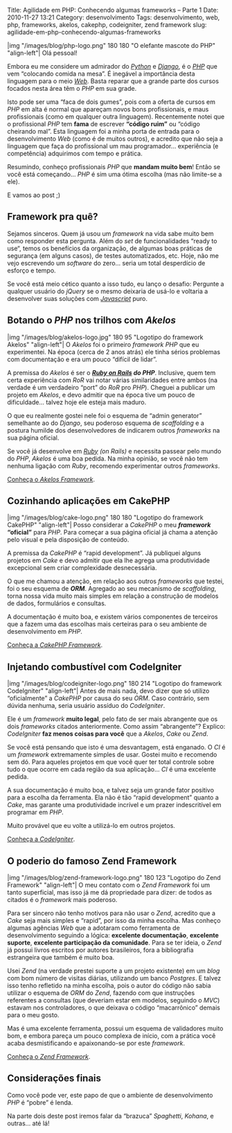 Title: Agilidade em PHP: Conhecendo algumas frameworks – Parte 1
Date: 2010-11-27 13:21
Category: desenvolvimento
Tags: desenvolvimento, web, php, frameworks, akelos, cakephp, codeigniter, zend framework
slug: agilidade-em-php-conhecendo-algumas-frameworks

|img "/images/blog/php-logo.png" 180 180 "O elefante mascote do PHP" "align-left"|
Olá pessoal!

Embora eu me considere um admirador do [*Python*][python] e [*Django*][django], é o
[*PHP*][php] que vem “colocando comida na mesa”. É inegável a importância
desta linguagem para o meio [*Web*][web]. Basta reparar que a grande parte
dos cursos focados nesta área têm o *PHP* em sua grade.

<!-- PELICAN_END_SUMMARY -->

Isto pode ser uma “faca de dois gumes”, pois com a oferta de cursos em
*PHP* em alta é normal que apareçam novos bons profissionais, e maus
profissionais (como em qualquer outra linguagem). Recentemente notei que
o profissional *PHP* tem **fama** de escrever **“código ruim”** ou
“código cheirando mal”. Esta linguagem foi a minha porta de entrada para
o desenvolvimento *Web* (como é de muitos outros), e acredito que não
seja a linguagem que faça do profissional um mau programador…
experiência (e competência) adquirimos com tempo e prática.

Resumindo, conheço profissionais *PHP* que **mandam muito bem**! Então
se você está começando… *PHP* é sim uma ótima escolha (mas não limite-se
a ele).

E vamos ao post ;)

Framework pra quê?
------------------

Sejamos sinceros. Quem já usou um *framework* na vida sabe muito bem
como responder esta pergunta. Além do *set* de funcionalidades “ready to
use“, temos os benefícios da organização, de algumas boas práticas de
segurança (em alguns casos), de testes automatizados, etc. Hoje, não me
vejo escrevendo um *software* do zero… seria um total desperdício de
esforço e tempo.

Se você está meio cético quanto a isso tudo, eu lanço o desafio:
Pergunte a qualquer usuário do *jQuery* se o mesmo deixaria de usá-lo e
voltaria a desenvolver suas soluções com [*Javascript*][javascript] puro.

Botando o *PHP* nos trilhos com *Akelos*
--------------------------------------------------------------

|img "/images/blog/akelos-logo.jpg" 180 95 "Logotipo do framework Akelos" "align-left"|
O *Akelos* foi o primeiro *framework
PHP* que eu experimentei. Na época (cerca de 2 anos atrás) ele tinha
sérios problemas com documentação e era um pouco “difícil de lidar”.

A premissa do *Akelos* é ser o ***[Ruby on Rails][ror] do PHP***.
Inclusive, quem tem certa experiência com *RoR* vai notar várias
similaridades entre ambos (na verdade é um verdadeiro “port” do *RoR*
pro *PHP*). Cheguei a publicar um projeto em *Akelos*, e devo admitir
que na época tive um pouco de dificuldade… talvez hoje ele esteja mais
maduro.

O que eu realmente gostei nele foi o esquema de “admin generator”
semelhante ao do *Django*, seu poderoso esquema de *scaffolding* e a
postura humilde dos desenvolvedores de indicarem outros *frameworks* na
sua página oficial.

Se você já desenvolve em *[Ruby][ruby] (on Rails)* e necessita passear pelo
mundo do *PHP*, *Akelos* é uma boa pedida. Na minha opinião, se você não
tem nenhuma ligação com *Ruby*, recomendo experimentar outros
*frameworks*.

[Conheça o *Akelos Framework*][akelos].


Cozinhando aplicações em CakePHP
--------------------------------

|img "/images/blog/cake-logo.png" 180 180 "Logotipo do framework CakePHP" "align-left"|
Posso considerar a *CakePHP* o meu ***framework* “oficial”** para *PHP*.
Para começar a sua página oficial já chama a atenção pelo visual e pela disposição de conteúdo.

A premissa da *CakePHP* é “rapid development”. Já publiquei alguns
projetos em *Cake* e devo admitir que ela lhe agrega uma produtividade
excepcional sem criar complexidade desnecessária.

O que me chamou a atenção, em relação aos outros *frameworks*
que testei, foi o seu esquema de ***ORM***. Agregado ao seu mecanismo de
*scaffolding*, torna nossa vida muito mais simples em relação a
construção de modelos de dados, formulários e consultas.

A documentação é muito boa, e existem vários componentes de terceiros
que a fazem uma das escolhas mais certeiras para o seu ambiente de
desenvolvimento em *PHP*.

[Conheça a *CakePHP Framework*][cakephp].

Injetando combustível com CodeIgniter
-------------------------------------

|img "/images/blog/codeigniter-logo.png" 180 214 "Logotipo do framework CodeIgniter" "align-left"|
Antes de mais nada, devo dizer que só utilizo “oficialmente” a *CakePHP* por
causa do seu *ORM*. Caso contrário, sem dúvida nenhuma, seria usuário assíduo do
*CodeIgniter*.

Ele é um *framework* **muito legal**, pelo fato de ser mais abrangente
que os dois *frameworks* citados anteriormente. Como assim “abrangente”? Explico:
*CodeIgniter* **faz menos coisas para você** que a *Akelos*, *Cake* ou
*Zend*.

Se você está pensando que isto é uma desvantagem, está enganado. O *CI*
é um *framework* extremamente simples de usar. Gostei muito e recomendo
sem dó. Para aqueles projetos em que você quer ter total controle sobre
tudo o que ocorre em cada região da sua aplicação… *CI* é uma excelente
pedida.

A sua documentação é muito boa, e talvez seja um grande fator positivo
para a escolha da ferramenta. Ela não é tão “rapid development” quanto a
*Cake*, mas garante uma produtividade incrível e um prazer indescritível
em programar em *PHP*.

Muito provável que eu volte a utilizá-lo em outros projetos.

[Conheça a *CodeIgniter*][codeigniter].


O poderio do famoso Zend Framework
----------------------------------

|img "/images/blog/zend-framework-logo.png" 180 123 "Logotipo do Zend Framework" "align-left"|
O meu contato com o *Zend Framework* foi um tanto superficial, mas isso já me
dá propriedade para dizer: de todos as citados é o *framework* mais poderoso.

Para ser sincero não tenho motivos para não usar o *Zend*, acredito que
a *Cake* seja mais simples e “rapid”, por isso da minha escolha. Mas
conheço algumas agências *Web* que a adotaram como ferramenta de
desenvolvimento seguindo a lógica: **excelente documentação**,
**excelente suporte**, **excelente participação da comunidade**. Para se
ter ideia, o *Zend* já possui livros escritos por autores brasileiros,
fora a bibliografia estrangeira que também é muito boa.

Usei *Zend* (na verdade prestei suporte a um projeto existente) em um
*blog* com bom número de visitas diárias, utilizando um banco
*Postgres*. E talvez isso tenho refletido na minha escolha, pois o autor
do código não sabia utilizar o esquema de *ORM* do *Zend*, fazendo com
que instruções referentes a consultas (que deveriam estar em modelos,
seguindo o *MVC*) estavam nos controladores, o que deixava o código
“macarrônico” demais para o meu gosto.

Mas é uma excelente ferramenta, possui um esquema de validadores muito
bom, e embora pareça um pouco complexa de início, com a prática você
acaba desmistificando e apaixonando-se por este *framework*.

[Conheça o *Zend Framework*][zend].


Considerações finais
--------------------

Como você pode ver, este papo de que o ambiente de desenvolvimento *PHP*
é “pobre” é lenda.

Na parte dois deste post iremos falar da “brazuca” *Spaghetti*,
*Kohana*, e outras… até lá!

  [python]: http://klauslaube.com.br/tag/python
    "Leia mais sobre Python"
  [django]: http://klauslaube.com.br/tag/django/
    "Leia mais sobre Django"
  [php]: http://klauslaube.com.br/tag/php/ "Leia mais sobre PHP"
  [web]: http://klauslaube.com.br/tag/web/ "Leia mais sobre Web"
  [javascript]: http://klauslaube.com.br/tag/javascript
    "Leia mais sobre Javascript"
  [ror]: http://rubyonrails.org/
    "Conheça a framework Ruby on Rails"
  [ruby]: http://www.ruby-lang.org/pt/ "Conheça a linguagem Ruby"
  [akelos]: http://www.akelos.org/
    "Página oficial do projeto Akelos"
  [cakephp]: http://cakephp.org/
    "Página oficial do projeto CakePHP"
  [codeigniter]: http://codeigniter.com/
    "Página oficial do projeto CodeIgniter"
  [zend]: http://framework.zend.com/
    "Página oficial do projeto Zend Framework"
